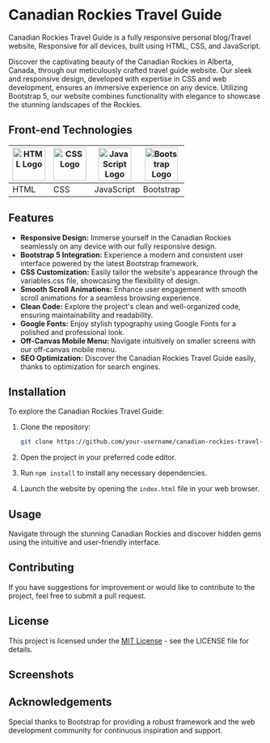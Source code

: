 # Canadian Rockies Travel Guide

Canadian Rockies Travel Guide is a fully responsive personal blog/Travel website,
Responsive for all devices, built using HTML, CSS, and JavaScript.

Discover the captivating beauty of the Canadian Rockies in Alberta, Canada, through our meticulously crafted travel guide website. Our sleek and responsive design, developed with expertise in CSS and web development, ensures an immersive experience on any device. Utilizing Bootstrap 5, our website combines functionality with elegance to showcase the stunning landscapes of the Rockies.

## Front-end Technologies
| <img src="https://www.w3.org/html/logo/downloads/HTML5_Logo_512.png" alt="HTML Logo" width="65px"> | <img src="https://upload.wikimedia.org/wikipedia/commons/d/d5/CSS3_logo_and_wordmark.svg" alt="CSS Logo" width="65px"> | <img src="https://upload.wikimedia.org/wikipedia/commons/9/99/Unofficial_JavaScript_logo_2.svg" alt="JavaScript Logo" width="65px"> | <img src="https://getbootstrap.com/docs/5.0/assets/img/bootstrap-icons.png" alt="Bootstrap Logo" width="65px"> |
| --- | --- | --- | --- |
| HTML | CSS | JavaScript | Bootstrap |

## Features

- **Responsive Design:** Immerse yourself in the Canadian Rockies seamlessly on any device with our fully responsive design.
- **Bootstrap 5 Integration:** Experience a modern and consistent user interface powered by the latest Bootstrap framework.
- **CSS Customization:** Easily tailor the website's appearance through the variables.css file, showcasing the flexibility of design.
- **Smooth Scroll Animations:** Enhance user engagement with smooth scroll animations for a seamless browsing experience.
- **Clean Code:** Explore the project's clean and well-organized code, ensuring maintainability and readability.
- **Google Fonts:** Enjoy stylish typography using Google Fonts for a polished and professional look.
- **Off-Canvas Mobile Menu:** Navigate intuitively on smaller screens with our off-canvas mobile menu.
- **SEO Optimization:** Discover the Canadian Rockies Travel Guide easily, thanks to optimization for search engines.

## Installation

To explore the Canadian Rockies Travel Guide:

1. Clone the repository:

    ```bash
    git clone https://github.com/your-username/canadian-rockies-travel-guide.git
    ```

2. Open the project in your preferred code editor.

3. Run `npm install` to install any necessary dependencies.

4. Launch the website by opening the `index.html` file in your web browser.

## Usage

Navigate through the stunning Canadian Rockies and discover hidden gems using the intuitive and user-friendly interface.

## Contributing

If you have suggestions for improvement or would like to contribute to the project, feel free to submit a pull request.

## License

This project is licensed under the [MIT License](LICENSE) - see the LICENSE file for details.

## Screenshots

## Acknowledgements

Special thanks to Bootstrap for providing a robust framework and the web development community for continuous inspiration and support.
